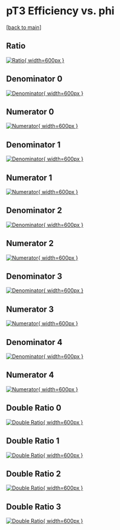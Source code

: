 # pT3 Efficiency vs. phi

[[back to main](./)]



## Ratio

[![Ratio](../mtv/var/pT3_loweta_211_-1_eff_phi.png){ width=600px }](../mtv/var/pT3_loweta_211_-1_eff_phi.pdf)

## Denominator 0

[![Denominator](../mtv/den/pT3_loweta_211_-1_eff_phi_den0.png){ width=600px }](../mtv/den/pT3_loweta_211_-1_eff_phi_den0.pdf)

## Numerator 0

[![Numerator](../mtv/num/pT3_loweta_211_-1_eff_phi_num0.png){ width=600px }](../mtv/num/pT3_loweta_211_-1_eff_phi_num0.pdf)

## Denominator 1

[![Denominator](../mtv/den/pT3_loweta_211_-1_eff_phi_den1.png){ width=600px }](../mtv/den/pT3_loweta_211_-1_eff_phi_den1.pdf)

## Numerator 1

[![Numerator](../mtv/num/pT3_loweta_211_-1_eff_phi_num1.png){ width=600px }](../mtv/num/pT3_loweta_211_-1_eff_phi_num1.pdf)

## Denominator 2

[![Denominator](../mtv/den/pT3_loweta_211_-1_eff_phi_den2.png){ width=600px }](../mtv/den/pT3_loweta_211_-1_eff_phi_den2.pdf)

## Numerator 2

[![Numerator](../mtv/num/pT3_loweta_211_-1_eff_phi_num2.png){ width=600px }](../mtv/num/pT3_loweta_211_-1_eff_phi_num2.pdf)

## Denominator 3

[![Denominator](../mtv/den/pT3_loweta_211_-1_eff_phi_den3.png){ width=600px }](../mtv/den/pT3_loweta_211_-1_eff_phi_den3.pdf)

## Numerator 3

[![Numerator](../mtv/num/pT3_loweta_211_-1_eff_phi_num3.png){ width=600px }](../mtv/num/pT3_loweta_211_-1_eff_phi_num3.pdf)

## Denominator 4

[![Denominator](../mtv/den/pT3_loweta_211_-1_eff_phi_den4.png){ width=600px }](../mtv/den/pT3_loweta_211_-1_eff_phi_den4.pdf)

## Numerator 4

[![Numerator](../mtv/num/pT3_loweta_211_-1_eff_phi_num4.png){ width=600px }](../mtv/num/pT3_loweta_211_-1_eff_phi_num4.pdf)

## Double Ratio 0

[![Double Ratio](../mtv/ratio/pT3_loweta_211_-1_eff_phi_ratio0.png){ width=600px }](../mtv/ratio/pT3_loweta_211_-1_eff_phi_ratio0.pdf)

## Double Ratio 1

[![Double Ratio](../mtv/ratio/pT3_loweta_211_-1_eff_phi_ratio1.png){ width=600px }](../mtv/ratio/pT3_loweta_211_-1_eff_phi_ratio1.pdf)

## Double Ratio 2

[![Double Ratio](../mtv/ratio/pT3_loweta_211_-1_eff_phi_ratio2.png){ width=600px }](../mtv/ratio/pT3_loweta_211_-1_eff_phi_ratio2.pdf)

## Double Ratio 3

[![Double Ratio](../mtv/ratio/pT3_loweta_211_-1_eff_phi_ratio3.png){ width=600px }](../mtv/ratio/pT3_loweta_211_-1_eff_phi_ratio3.pdf)

